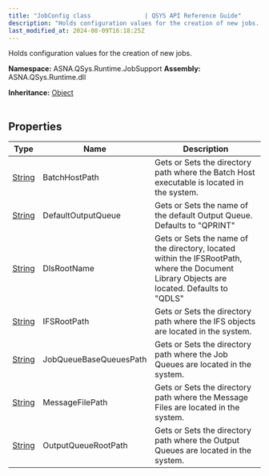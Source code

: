 ```yaml
---
title: "JobConfig class               | QSYS API Reference Guide"
description: "Holds configuration values for the creation of new jobs. "
last_modified_at: 2024-08-09T16:18:25Z
---
```


Holds configuration values for the creation of new jobs.

**Namespace:** ASNA.QSys.Runtime.JobSupport
**Assembly:** ASNA.QSys.Runtime.dll

**Inheritance:** [Object](https://docs.microsoft.com/en-us/dotnet/api/system.object)
<br>
<br>

## Properties

| Type | Name | Description
| --- | --- | --- 
| [String](https://learn.microsoft.com/en-us/dotnet/api/system.string?view=net-8.0) | BatchHostPath | Gets or Sets the directory path where the Batch Host executable is located in the system. |
| [String](https://learn.microsoft.com/en-us/dotnet/api/system.string?view=net-8.0) | DefaultOutputQueue | Gets or Sets the name of the default Output Queue. Defaults to "QPRINT" |
| [String](https://learn.microsoft.com/en-us/dotnet/api/system.string?view=net-8.0) | DlsRootName | Gets or Sets the name of the directory, located within the IFSRootPath, where the Document Library Objects are located. Defaults to "QDLS" |
| [String](https://learn.microsoft.com/en-us/dotnet/api/system.string?view=net-8.0) | IFSRootPath | Gets or Sets the directory path where the IFS objects are located in the system. |
| [String](https://learn.microsoft.com/en-us/dotnet/api/system.string?view=net-8.0) | JobQueueBaseQueuesPath | Gets or Sets the directory path where the Job Queues are located in the system. |
| [String](https://learn.microsoft.com/en-us/dotnet/api/system.string?view=net-8.0) | MessageFilePath | Gets or Sets the directory path where the Message Files are located in the system. |
| [String](https://learn.microsoft.com/en-us/dotnet/api/system.string?view=net-8.0) | OutputQueueRootPath | Gets or Sets the directory path where the Output Queues are located in the system. |
